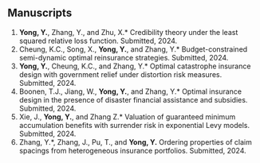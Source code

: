 ## Manuscripts
<ol>
<li><strong>Yong, Y.</strong>, Zhang, Y., and Zhu, X.* Credibility theory under the least squared relative loss function. Submitted, 2024.</li>

<li>Cheung, K.C., Song, X., <strong>Yong, Y.</strong>, and Zhang, Y.* Budget-constrained semi-dynamic optimal reinsurance strategies. Submitted, 2024.</li>

<li><strong>Yong, Y.</strong>, Cheung, K.C., and Zhang, Y.* Optimal catastrophe insurance design with government relief under distortion risk measures. Submitted, 2024.</li>

<li>Boonen, T.J., Jiang, W., <strong>Yong, Y.</strong>, and Zhang, Y.* Optimal insurance design in the presence of disaster financial assistance and subsidies. Submitted, 2024.</li>

<li>Xie, J., <strong>Yong, Y.</strong>, and Zhang Z.* Valuation of guaranteed minimum accumulation benefits with surrender risk in exponential Levy models. Submitted, 2024.</li>

<li>Zhang, Y.*, Zhang, J., Pu, T., and <strong>Yong, Y.</strong> Ordering properties of claim spacings from heterogeneous insurance portfolios. Submitted, 2024.</li>

</ol>
